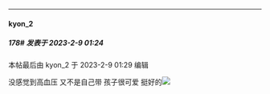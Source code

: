 
*****

####  kyon_2  
##### 178#       发表于 2023-2-9 01:24

 本帖最后由 kyon_2 于 2023-2-9 01:29 编辑 

没感觉到高血压 又不是自己带 孩子很可爱 挺好的<img src="https://static.saraba1st.com/image/smiley/face2017/044.png" referrerpolicy="no-referrer">

